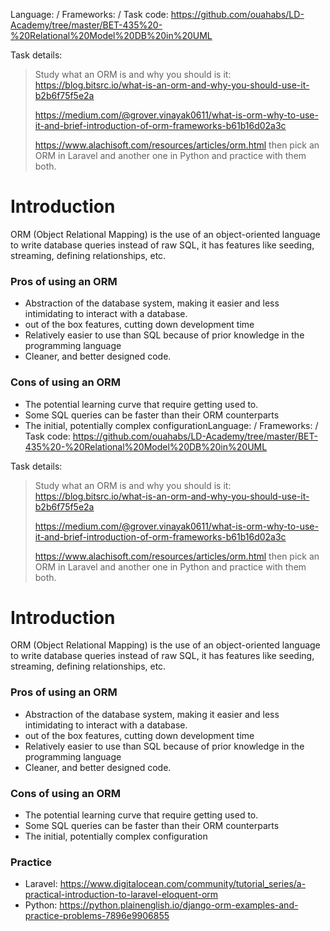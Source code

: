 Language: /
Frameworks: /
Task code: https://github.com/ouahabs/LD-Academy/tree/master/BET-435%20-%20Relational%20Model%20DB%20in%20UML

Task details:
> Study what an ORM is and why you should is it:
> https://blog.bitsrc.io/what-is-an-orm-and-why-you-should-use-it-b2b6f75f5e2a
> 
> https://medium.com/@grover.vinayak0611/what-is-orm-why-to-use-it-and-brief-introduction-of-orm-frameworks-b61b16d02a3c
> 
> https://www.alachisoft.com/resources/articles/orm.html
> then pick an ORM in Laravel and another one in Python and practice with them both.

# Introduction
ORM (Object Relational Mapping) is the use of an object-oriented language to write database queries instead of raw SQL, it has features like seeding, streaming, defining relationships, etc.

### Pros of using an ORM
* Abstraction of the database system, making it easier and less intimidating to interact with a database.
* out of the box features, cutting down development time
* Relatively easier to use than SQL because of prior knowledge in the programming language
* Cleaner, and better designed code.
### Cons of using an ORM
* The potential learning curve that require getting used to.
* Some SQL queries can be faster than their ORM counterparts
* The initial, potentially complex configurationLanguage: /
Frameworks: /
Task code: https://github.com/ouahabs/LD-Academy/tree/master/BET-435%20-%20Relational%20Model%20DB%20in%20UML

Task details:
> Study what an ORM is and why you should is it:
> https://blog.bitsrc.io/what-is-an-orm-and-why-you-should-use-it-b2b6f75f5e2a
> 
> https://medium.com/@grover.vinayak0611/what-is-orm-why-to-use-it-and-brief-introduction-of-orm-frameworks-b61b16d02a3c
> 
> https://www.alachisoft.com/resources/articles/orm.html
> then pick an ORM in Laravel and another one in Python and practice with them both.

# Introduction
ORM (Object Relational Mapping) is the use of an object-oriented language to write database queries instead of raw SQL, it has features like seeding, streaming, defining relationships, etc.

### Pros of using an ORM
* Abstraction of the database system, making it easier and less intimidating to interact with a database.
* out of the box features, cutting down development time
* Relatively easier to use than SQL because of prior knowledge in the programming language
* Cleaner, and better designed code.

### Cons of using an ORM
* The potential learning curve that require getting used to.
* Some SQL queries can be faster than their ORM counterparts
* The initial, potentially complex configuration

### Practice 
* Laravel: https://www.digitalocean.com/community/tutorial_series/a-practical-introduction-to-laravel-eloquent-orm
* Python: https://python.plainenglish.io/django-orm-examples-and-practice-problems-7896e9906855